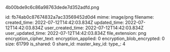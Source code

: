 4b00bde9c6c86a98763dede7d352adfd.png

id: fb74ab0c87674832a7ac33569452d0d4
mime: image/png
filename: 
created_time: 2022-07-12T14:42:03.834Z
updated_time: 2022-07-12T14:42:03.834Z
user_created_time: 2022-07-12T14:42:03.834Z
user_updated_time: 2022-07-12T14:42:03.834Z
file_extension: png
encryption_cipher_text: 
encryption_applied: 0
encryption_blob_encrypted: 0
size: 61799
is_shared: 0
share_id: 
master_key_id: 
type_: 4